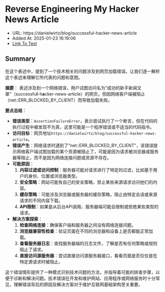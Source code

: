 # Reverse Engineering My Hacker News Article
- URL: https://danielwirtz/blog/successful-hacker-news-article
- Added At: 2025-01-23 16:19:06
- [Link To Text](2025-01-23-reverse-engineering-my-hacker-news-article_raw.md)

## Summary
在这个表述中，提到了一个技术相关的问题涉及到网页加载错误。让我们逐一解析这个表述来理解它所代表的问题和意图。

**摘要**：
表述涉及到一个网络错误，用户试图访问名为“成功的新手新闻文章”（successfu**l**-h**a**cker-news-article）的网页，但因网络客户端被阻止（net::ERR_BLOCKED_BY_CLIENT）而导致加载失败。

**要点总结**：
- **错误类型**：`AssertionFailureError`，表示尝试执行了一个断言，但在代码的执行过程中被发现不为真，这里可能是一个程序错误或不适当的代码指令。
- **访问目标**：网页地址`https://danielwirtz/blog/successful-hacker-news-article`。
- **错误产生**：网络请求时遇到了“net::ERR_BLOCKED_BY_CLIENT”，该错误提示网络客户端试图加载的某个资源被阻止了，可能是因为请求被浏览器或服务器等阻止，而不是因为网络连接问题或资源不存在。
- **可能原因**：
    1. **内容过滤或访问控制**：服务器可能对请求进行了特定的过滤，比如基于用户的身份、位置或浏览器类型。
    2. **安全策略**：网站可能有自己的安全策略，禁止某些来源请求访问他们的内容。
    3. **缓存策略**：可能涉及浏览器或服务器的缓存策略，阻止由特定会话或来源请求的不同内容下载。
    4. **API限制**：如果是从后台API调用，服务器端可能会限制或拒绝某些类型的请求。
- **解决方案探索**：
    1. **检查网络连接**：确保客户端和服务器之间没有网络连接问题。
    2. **浏览器兼容性检查**：验证页面在不同的浏览器和设备上是否都能正常加载。
    3. **查看服务器日志**：查找服务器端的日志文件，了解是否有任何策略或规则阻止了请求。
    4. **直接访问源服务器**：尝试直接访问源服务器接口，看看页面是否仅仅是在特定源请求时被阻止。

这个错误情形提供了一种模式识别技术问题的方法，并指导着可能的排查步骤，以便于诊断和解决问题。技术错误在开发和维护网站、应用程序或网络服务时十分常见，理解错误背后的原因及解决方案对于维护互联网基础架构至关重要。
